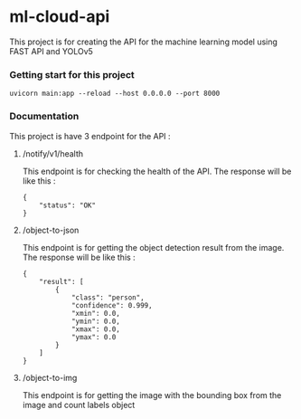 # ml-cloud-api

This project is for creating the API for the machine learning model using FAST API and YOLOv5

### Getting start for this project

```
uvicorn main:app --reload --host 0.0.0.0 --port 8000
```

### Documentation

This project is have 3 endpoint for the API :
1. /notify/v1/health

    This endpoint is for checking the health of the API. The response will be like this :
    ```
    {
        "status": "OK"
    }
    ```

2. /object-to-json

    This endpoint is for getting the object detection result from the image. The response will be like this :
    ```
    {
        "result": [
            {
                "class": "person",
                "confidence": 0.999,
                "xmin": 0.0,
                "ymin": 0.0,
                "xmax": 0.0,
                "ymax": 0.0
            }
        ]
    }
    ```
3. /object-to-img

    This endpoint is for getting the image with the bounding box from the image and count labels object

